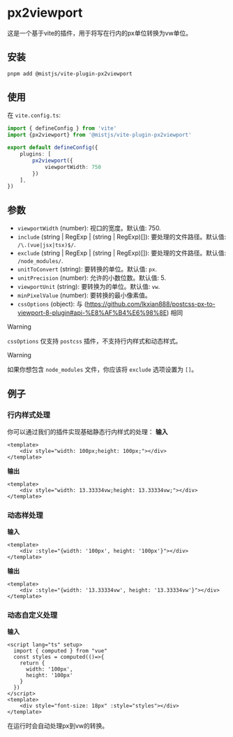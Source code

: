 # px2viewport

这是一个基于vite的插件，用于将写在行内的px单位转换为vw单位。

## 安装

```bash
pnpm add @mistjs/vite-plugin-px2viewport
```

## 使用

在 `vite.config.ts`:

```ts
import { defineConfig } from 'vite'
import {px2viewport} from '@mistjs/vite-plugin-px2viewport'

export default defineConfig({
    plugins: [
        px2viewport({
            viewportWidth: 750
        })
    ],
})
```
## 参数

- `viewportWidth` (number): 视口的宽度。默认值: 750.
- `include` (string | RegExp | (string | RegExp)[]): 要处理的文件路径。默认值: `/\.(vue|jsx|tsx)$/`.
- `exclude` (string | RegExp | (string | RegExp)[]): 要处理的文件路径。默认值: `/node_modules/`.
- `unitToConvert` (string): 要转换的单位。默认值: `px`.
- `unitPrecision` (number): 允许的小数位数。默认值: 5.
- `viewportUnit` (string): 要转换为的单位。默认值: `vw`.
- `minPixelValue` (number): 要转换的最小像素值。
- `cssOptions` (object): 与 (https://github.com/lkxian888/postcss-px-to-viewport-8-plugin#api-%E8%AF%B4%E6%98%8E) 相同

> [!WARNING]
> `cssOptions` 仅支持 `postcss` 插件，不支持行内样式和动态样式。

> [!WARNING]
> 如果你想包含 `node_modules` 文件，你应该将 `exclude` 选项设置为 `[]`。

## 例子

### 行内样式处理

你可以通过我们的插件实现基础静态行内样式的处理：
**输入**

```vue
<template>
    <div style="width: 100px;height: 100px;"></div>
</template>
```

**输出**

```vue
<template>
    <div style="width: 13.33334vw;height: 13.33334vw;"></div>
</template>
```

### 动态样处理

**输入**

```vue
<template>
    <div :style="{width: '100px', height: '100px'}"></div>
</template>
```

**输出**

```vue
<template>
    <div :style="{width: '13.33334vw', height: '13.33334vw'}"></div>
</template>
```


### 动态自定义处理

**输入**

```vue
<script lang="ts" setup>
  import { computed } from "vue"
  const styles = computed(()=>{
    return {
      width: '100px',
      height: '100px'
    }
  })
</script>
<template>
    <div style="font-size: 18px" :style="styles"></div>
</template>
```

在运行时会自动处理px到vw的转换。
